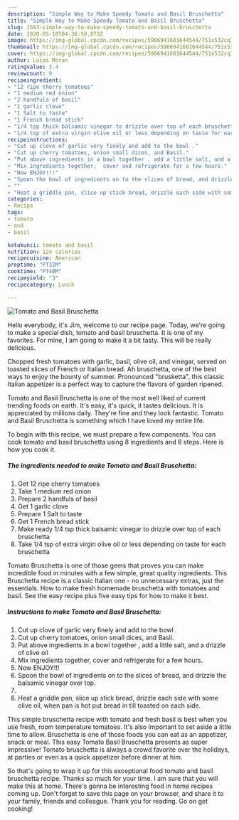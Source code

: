 ```yaml
---
description: "Simple Way to Make Speedy Tomato and Basil Bruschetta"
title: "Simple Way to Make Speedy Tomato and Basil Bruschetta"
slug: 1583-simple-way-to-make-speedy-tomato-and-basil-bruschetta
date: 2020-05-10T04:36:50.873Z
image: https://img-global.cpcdn.com/recipes/5906941601644544/751x532cq70/tomato-and-basil-bruschetta-recipe-main-photo.jpg
thumbnail: https://img-global.cpcdn.com/recipes/5906941601644544/751x532cq70/tomato-and-basil-bruschetta-recipe-main-photo.jpg
cover: https://img-global.cpcdn.com/recipes/5906941601644544/751x532cq70/tomato-and-basil-bruschetta-recipe-main-photo.jpg
author: Lucas Moran
ratingvalue: 3.4
reviewcount: 9
recipeingredient:
- "12 ripe cherry tomatoes"
- "1 medium red onion"
- "2 handfuls of basil"
- "1 garlic clove"
- "1 Salt to taste"
- "1 French bread stick"
- "1/4 tsp thick balsamic vinegar to drizzle over top of each bruschetta"
- "1/4 tsp of extra virgin olive oil or less depending on taste for each bruschetta"
recipeinstructions:
- "Cut up clove of garlic very finely and add to the bowl ."
- "Cut up cherry tomatoes, onion small dices, and Basil."
- "Put above ingredients in a bowl together , add a little salt, and a drizzle of olive oil"
- "Mix ingredients together,  cover and refrigerate for a few hours."
- "Now ENJOY!!!"
- "Spoon the bowl of ingredients on to the slices of bread, and drizzle the balsamic vinegar over top."
- ""
- "Heat a griddle pan, slice up stick bread, drizzle each side with some olive oil, when pan is hot put bread in till toasted on each side."
categories:
- Recipe
tags:
- tomato
- and
- basil

katakunci: tomato and basil 
nutrition: 124 calories
recipecuisine: American
preptime: "PT32M"
cooktime: "PT40M"
recipeyield: "3"
recipecategory: Lunch

---
```



![Tomato and Basil Bruschetta](https://img-global.cpcdn.com/recipes/5906941601644544/751x532cq70/tomato-and-basil-bruschetta-recipe-main-photo.jpg)

Hello everybody, it's Jim, welcome to our recipe page. Today, we're going to make a special dish, tomato and basil bruschetta. It is one of my favorites. For mine, I am going to make it a bit tasty. This will be really delicious.

Chopped fresh tomatoes with garlic, basil, olive oil, and vinegar, served on toasted slices of French or Italian bread. Ah bruschetta, one of the best ways to enjoy the bounty of summer. Pronounced &#34;brusketta&#34;, this classic Italian appetizer is a perfect way to capture the flavors of garden ripened.

Tomato and Basil Bruschetta is one of the most well liked of current trending foods on earth. It's easy, it's quick, it tastes delicious. It is appreciated by millions daily. They're fine and they look fantastic. Tomato and Basil Bruschetta is something which I have loved my entire life.


To begin with this recipe, we must prepare a few components. You can cook tomato and basil bruschetta using 8 ingredients and 8 steps. Here is how you cook it.

<!--inarticleads1-->

##### The ingredients needed to make Tomato and Basil Bruschetta:

1. Get 12 ripe cherry tomatoes
1. Take 1 medium red onion
1. Prepare 2 handfuls of basil
1. Get 1 garlic clove
1. Prepare 1 Salt to taste
1. Get 1 French bread stick
1. Make ready 1/4 tsp thick balsamic vinegar to drizzle over top of each bruschetta
1. Take 1/4 tsp of extra virgin olive oil or less depending on taste for each bruschetta


Tomato Bruschetta is one of those gems that proves you can make incredible food in minutes with a few simple, great quality ingredients. This Bruschetta recipe is a classic Italian one - no unnecessary extras, just the essentials. How to make fresh homemade bruschetta with tomatoes and basil. See the easy recipe plus five easy tips for how to make it best. 

<!--inarticleads2-->

##### Instructions to make Tomato and Basil Bruschetta:

1. Cut up clove of garlic very finely and add to the bowl .
1. Cut up cherry tomatoes, onion small dices, and Basil.
1. Put above ingredients in a bowl together , add a little salt, and a drizzle of olive oil
1. Mix ingredients together,  cover and refrigerate for a few hours.
1. Now ENJOY!!!
1. Spoon the bowl of ingredients on to the slices of bread, and drizzle the balsamic vinegar over top.
1. 
1. Heat a griddle pan, slice up stick bread, drizzle each side with some olive oil, when pan is hot put bread in till toasted on each side.


This simple bruschetta recipe with tomato and fresh basil is best when you use fresh, room temperature tomatoes. It&#39;s also important to set aside a little time to allow. Bruschetta is one of those foods you can eat as an appetizer, snack or meal. This easy Tomato Basil Bruschetta presents as super impressive! Tomato bruschetta is always a crowd favorite over the holidays, at parties or even as a quick appetizer before dinner at him. 

So that's going to wrap it up for this exceptional food tomato and basil bruschetta recipe. Thanks so much for your time. I am sure that you will make this at home. There's gonna be interesting food in home recipes coming up. Don't forget to save this page on your browser, and share it to your family, friends and colleague. Thank you for reading. Go on get cooking!
